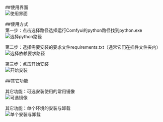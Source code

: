 ##使用界面    
![使用界面](使用示例/界面.png "界面") 

##使用方式     
第一步：点击选择路径选择运行Comfyui的python路径找到python.exe    
![选择python路径](使用示例/选择python路径.png "选择python路径")     

第二步：选择需要安装的要求文件requirements.txt（通常它们在插件文件夹内）    
![选择依赖要求路径](使用示例/选择要求路径.png "选择要求路径")     

第三步：点击开始安装    
![开始安装](使用示例/确定安装.png "确定安装")    

##其它功能

其它功能：可选安装使用的常用镜像    
![可选镜像](使用示例/镜像选择.png "镜像选择")     

其它功能：单个环境的安装与卸载    
![单个安装与卸载](使用示例/单个安装与卸载.png "单个安装与卸载")     
